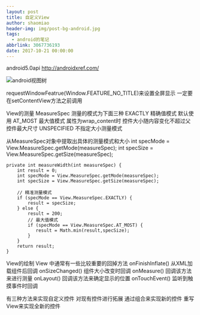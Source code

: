 ```yaml
---
layout: post
title: 自定义View
author: shaomiao
header-img: img/post-bg-android.jpg
tags:
  - android的笔记
abbrlink: 3067736193
date: 2017-10-21 00:00:00
---
```

android5.0api
http://androidxref.com/

![android视图树](http://upload-images.jianshu.io/upload_images/2590671-64926b25d28016e8.PNG?imageMogr2/auto-orient/strip%7CimageView2/2/w/1240)

requestWindowFeatrue(Window.FEATURE_NO_TITLE)来设置全屏显示
一定要在setContentView方法之前调用

View的测量
MeasureSpec
测量的模式为下面三种
EXACTLY
精确值模式 默认使用
AT_MOST 
最大值模式 属性为wrap_content时 控件大小随内容变化不超过父控件最大尺寸
UNSPECIFIED
不指定大小测量模式

从MeasureSpec对象中提取出具体的测量模式和大小
	int specMode = View.MeasureSpec.getMode(measureSpec);
	int specSize = View.MeasureSpec.getSize(measureSpec);

	private int measureWidth(int measureSpec) {
		int result = 0;
		int specMode = View.MeasureSpec.getMode(measureSpec);
		int specSize = View.MeasureSpec.getSize(measureSpec);
		
		// 精准测量模式
		if (specMode == View.MeasureSpec.EXACTLY) {
			result = specSize;
		} else {
			result = 200;
			// 最大值模式
			if (specMode == View.MeasureSpec.AT_MOST) {
			   result = Math.min(result,specSize); 
			}
		}
		return result;
	}

View的绘制
View 中通常有一些比较重要的回掉方法
onFinishInflate() 从XML加载组件后回调
onSizeChanged() 组件大小改变时回调
onMeasure() 回调该方法来进行测量
onLayout() 回调该方法来确定显示的位置
onTouchEvent() 监听到触摸事件时回调

有三种方法来实现自定义控件
对现有控件进行拓展
通过组合来实现新的控件
重写View来实现全新的控件
